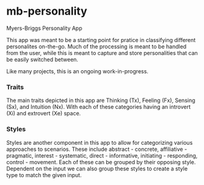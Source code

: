 # mb-personality
Myers-Briggs Personality App

This app was meant to be a starting point for pratice in classifying different personalites on-the-go. Much of the processing is meant to be handled from the user, while this is meant to capture and store personalities that can be easily switched between.

Like many projects, this is an ongoing work-in-progress.

### Traits
The main traits depicted in this app are Thinking (Tx), Feeling (Fx), Sensing (Sx), and Intuition (Nx). With each of these categories having an introvert (Xi) and extrovert (Xe) space.

### Styles
Styles are another component in this app to allow for categorizing various approaches to scenarios. These include abstract - concrete, affiliative - pragmatic, interest - systematic, direct - informative, initiating - responding, control - movement. Each of these can be grouped by their opposing style. Dependent on the input we can also group these styles to create a style type to match the given input.
